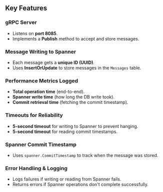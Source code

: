 ## Key Features

###  gRPC Server
- Listens on **port 8085**.  
- Implements a **Publish** method to accept and store messages.  

###  Message Writing to Spanner
- Each message gets a **unique ID (UUID)**.  
- Uses **InsertOrUpdate** to store messages in the `Messages` table.  

###  Performance Metrics Logged
- **Total operation time** (end-to-end).  
- **Spanner write time** (how long the DB write took).  
- **Commit retrieval time** (fetching the commit timestamp).  

###  Timeouts for Reliability
- **5-second timeout** for writing to Spanner to prevent hanging.  
- **5-second timeout** for reading commit timestamps.  

###  Spanner Commit Timestamp
- Uses `spanner.CommitTimestamp` to track when the message was stored.  

###  Error Handling & Logging
- Logs failures if writing or reading from Spanner fails.  
- Returns errors if Spanner operations don't complete successfully.  
